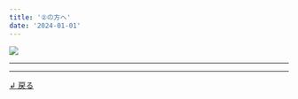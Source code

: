 ```yaml
---
title: '②の方へ'
date: '2024-01-01'
---
```

![](/images/2-0.jpg)
***

***
[ ↲ 戻る ](https://01234567890.thebase.in/about)
